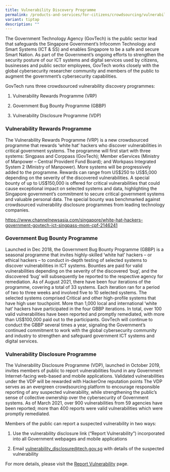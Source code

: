 ```yaml
---
title: Vulnerability Discovery Programme
permalink: /products-and-services/for-citizens/crowdsourcing/vulnerability-discovery-programme/
variant: tiptap
description: ""
---
```

<p>The Government Technology Agency (GovTech) is the public sector lead that
safeguards the Singapore Government’s Infocomm Technology and Smart Systems
(ICT &amp; SS) and enables Singapore to be a safe and secure Smart Nation.
As part of the Government’s ongoing efforts to strengthen the security
posture of our ICT systems and digital services used by citizens, businesses
and public sector employees, GovTech works closely with the global cybersecurity
researcher community and members of the public to augment the government’s
cybersecurity capabilities.</p>
<p></p>
<p>GovTech runs three crowdsourced vulnerability discovery programmes:</p>
<ol data-tight="true" class="tight">
<li>
<p>Vulnerability Rewards Programme (VRP)</p>
</li>
<li>
<p>Government Bug Bounty Programme (GBBP)</p>
</li>
<li>
<p>Vulnerability Disclosure Programme (VDP)</p>
</li>
</ol>
<p></p>
<h3>Vulnerability Rewards Programme </h3>
<p>The Vulnerability Rewards Programme (VRP) is a new crowdsourced programme
that rewards ‘white hat’ hackers who discover vulnerabilities in critical
government systems. The programme will first start with three systems:
Singpass and Corppass (GovTech); Member eServices (Ministry of Manpower
– Central Provident Fund Board); and Workpass Integrated System 2 (Ministry
of Manpower). More systems will be progressively added to the programme.
Rewards can range from US$250 to US$5,000 depending on the severity of
the discovered vulnerabilities. A special bounty of up to US$150,000 is
offered for critical vulnerabilities that could cause exceptional impact
on selected systems and data, highlighting the Singapore government’s commitment
to secure critical government systems and valuable personal data. The special
bounty was benchmarked against crowdsourced vulnerability disclosure programmes
from leading technology companies.</p>
<p><a href="https://www.channelnewsasia.com/singapore/white-hat-hackers-government-govtech-ict-singpass-mom-cpf-2146241" rel="noopener noreferrer nofollow" target="_blank">https://www.channelnewsasia.com/singapore/white-hat-hackers-government-govtech-ict-singpass-mom-cpf-2146241</a>
</p>
<p></p>
<h3>Government Bug Bounty Programme </h3>
<p>Launched in Dec 2018, the Government Bug Bounty Programme (GBBP) is a
seasonal programme that invites highly-skilled ‘white hat’ hackers – or
ethical hackers – to conduct in-depth testing of selected systems to discover
vulnerabilities in ICT systems. Bounties are paid for valid vulnerabilities
depending on the severity of the discovered ‘bug’, and the discovered ‘bug’
will subsequently be reported to the respective agency for remediation.
As of August 2021, there have been four iterations of the programme, covering
a total of 33 systems. Each iteration ran for a period of two to three
weeks and involved five to 10 selected systems. The selected systems comprised
Critical and other high-profile systems that have high user touchpoint.
More than 1,000 local and international ‘white hat’ hackers have participated
in the four GBBP iterations. In total, over 100 valid vulnerabilities have
been reported and promptly remediated, with more than US$100,000 paid out
to the participants. GovTech will continue to conduct the GBBP several
times a year, signaling the Government’s continued commitment to work with
the global cybersecurity community and industry to strengthen and safeguard
government ICT systems and digital services.</p>
<p></p>
<h3>Vulnerability Disclosure Programme </h3>
<p>The Vulnerability Disclosure Programme (VDP), launched in October 2019,
invites members of public to report vulnerabilities found in any Government
Internet-facing web-based and mobile applications. Validated vulnerabilities
under the VDP will be rewarded with HackerOne reputation points The VDP
serves as an evergreen crowdsourcing platform to encourage responsible
reporting of any suspected vulnerability, while strengthening the public’s
sense of collective ownership over the cybersecurity of Government systems.
As of March 2021, over 900 vulnerabilities from 59 agencies have been reported;
more than 400 reports were valid vulnerabilities which were promptly remediated.</p>
<p>Members of the public can report a suspected vulnerability in two ways:</p>
<ol data-tight="true" class="tight">
<li>
<p>Use the vulnerability disclosure link (“Report Vulnerability”) incorporated
into all Government webpages and mobile applications</p>
</li>
<li>
<p>Email <a href="mailto:vulnerability_disclosure@tech.gov.sg" rel="noopener noreferrer nofollow" target="_blank">vulnerability_disclosure@tech.gov.sg</a> with
details of the suspected vulnerability</p>
</li>
</ol>
<p>For more details, please visit the <a href="/report-vulnerability" rel="noopener noreferrer nofollow" target="_blank">Report Vulnerability</a> page.</p>